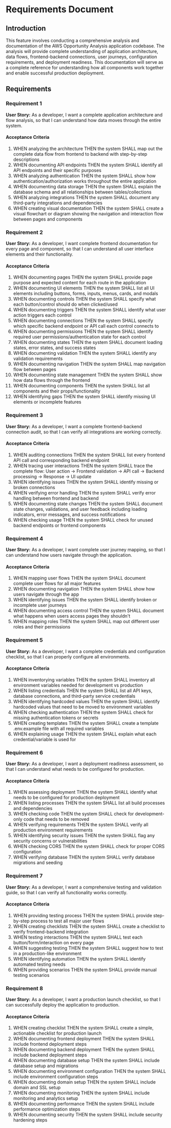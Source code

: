 # Requirements Document

## Introduction

This feature involves conducting a comprehensive analysis and documentation of the AWS Opportunity Analysis application codebase. The analysis will provide complete understanding of application architecture, data flows, frontend-backend connections, user journeys, configuration requirements, and deployment readiness. This documentation will serve as a complete reference for understanding how all components work together and enable successful production deployment.

## Requirements

### Requirement 1

**User Story:** As a developer, I want a complete application architecture and flow analysis, so that I can understand how data moves through the entire system.

#### Acceptance Criteria

1. WHEN analyzing the architecture THEN the system SHALL map out the complete data flow from frontend to backend with step-by-step descriptions
2. WHEN documenting API endpoints THEN the system SHALL identify all API endpoints and their specific purposes
3. WHEN analyzing authentication THEN the system SHALL show how authentication/authorization works throughout the entire application
4. WHEN documenting data storage THEN the system SHALL explain the database schema and all relationships between tables/collections
5. WHEN analyzing integrations THEN the system SHALL document any third-party integrations and dependencies
6. WHEN creating visual documentation THEN the system SHALL create a visual flowchart or diagram showing the navigation and interaction flow between pages and components

### Requirement 2

**User Story:** As a developer, I want complete frontend documentation for every page and component, so that I can understand all user interface elements and their functionality.

#### Acceptance Criteria

1. WHEN documenting pages THEN the system SHALL provide page purpose and expected content for each route in the application
2. WHEN documenting UI elements THEN the system SHALL list all UI elements including buttons, forms, inputs, menus, cards, and modals
3. WHEN documenting controls THEN the system SHALL specify what each button/control should do when clicked/used
4. WHEN documenting triggers THEN the system SHALL identify what user action triggers each control
5. WHEN documenting connections THEN the system SHALL specify which specific backend endpoint or API call each control connects to
6. WHEN documenting permissions THEN the system SHALL identify required user permissions/authentication state for each control
7. WHEN documenting states THEN the system SHALL document loading states, error states, and success states
8. WHEN documenting validation THEN the system SHALL identify any validation requirements
9. WHEN documenting navigation THEN the system SHALL map navigation flow between pages
10. WHEN documenting state management THEN the system SHALL show how data flows through the frontend
11. WHEN documenting components THEN the system SHALL list all components and their props/functionality
12. WHEN identifying gaps THEN the system SHALL identify missing UI elements or incomplete features

### Requirement 3

**User Story:** As a developer, I want a complete frontend-backend connection audit, so that I can verify all integrations are working correctly.

#### Acceptance Criteria

1. WHEN auditing connections THEN the system SHALL list every frontend API call and corresponding backend endpoint
2. WHEN tracing user interactions THEN the system SHALL trace the complete flow: User action → Frontend validation → API call → Backend processing → Response → UI update
3. WHEN identifying issues THEN the system SHALL identify missing or broken connections
4. WHEN verifying error handling THEN the system SHALL verify error handling between frontend and backend
5. WHEN documenting state changes THEN the system SHALL document state changes, validations, and user feedback including loading indicators, error messages, and success notifications
6. WHEN checking usage THEN the system SHALL check for unused backend endpoints or frontend components

### Requirement 4

**User Story:** As a developer, I want complete user journey mapping, so that I can understand how users navigate through the application.

#### Acceptance Criteria

1. WHEN mapping user flows THEN the system SHALL document complete user flows for all major features
2. WHEN documenting navigation THEN the system SHALL show how users navigate through the app
3. WHEN identifying issues THEN the system SHALL identify broken or incomplete user journeys
4. WHEN documenting access control THEN the system SHALL document what happens when users access pages they shouldn't
5. WHEN mapping roles THEN the system SHALL map out different user roles and their permissions

### Requirement 5

**User Story:** As a developer, I want a complete credentials and configuration checklist, so that I can properly configure all environments.

#### Acceptance Criteria

1. WHEN inventorying variables THEN the system SHALL inventory all environment variables needed for development vs production
2. WHEN listing credentials THEN the system SHALL list all API keys, database connections, and third-party service credentials
3. WHEN identifying hardcoded values THEN the system SHALL identify hardcoded values that need to be moved to environment variables
4. WHEN checking authentication THEN the system SHALL check for missing authentication tokens or secrets
5. WHEN creating templates THEN the system SHALL create a template .env.example file with all required variables
6. WHEN explaining usage THEN the system SHALL explain what each credential/variable is used for

### Requirement 6

**User Story:** As a developer, I want a deployment readiness assessment, so that I can understand what needs to be configured for production.

#### Acceptance Criteria

1. WHEN assessing deployment THEN the system SHALL identify what needs to be configured for production deployment
2. WHEN listing processes THEN the system SHALL list all build processes and dependencies
3. WHEN checking code THEN the system SHALL check for development-only code that needs to be removed
4. WHEN verifying requirements THEN the system SHALL verify all production environment requirements
5. WHEN identifying security issues THEN the system SHALL flag any security concerns or vulnerabilities
6. WHEN checking CORS THEN the system SHALL check for proper CORS configuration
7. WHEN verifying database THEN the system SHALL verify database migrations and seeding

### Requirement 7

**User Story:** As a developer, I want a comprehensive testing and validation guide, so that I can verify all functionality works correctly.

#### Acceptance Criteria

1. WHEN providing testing process THEN the system SHALL provide step-by-step process to test all major user flows
2. WHEN creating checklists THEN the system SHALL create a checklist to verify frontend-backend integration
3. WHEN testing interactions THEN the system SHALL test each button/form/interaction on every page
4. WHEN suggesting testing THEN the system SHALL suggest how to test in a production-like environment
5. WHEN identifying automation THEN the system SHALL identify automated testing needs
6. WHEN providing scenarios THEN the system SHALL provide manual testing scenarios

### Requirement 8

**User Story:** As a developer, I want a production launch checklist, so that I can successfully deploy the application to production.

#### Acceptance Criteria

1. WHEN creating checklist THEN the system SHALL create a simple, actionable checklist for production launch
2. WHEN documenting frontend deployment THEN the system SHALL include frontend deployment steps
3. WHEN documenting backend deployment THEN the system SHALL include backend deployment steps
4. WHEN documenting database setup THEN the system SHALL include database setup and migrations
5. WHEN documenting environment configuration THEN the system SHALL include environment configuration steps
6. WHEN documenting domain setup THEN the system SHALL include domain and SSL setup
7. WHEN documenting monitoring THEN the system SHALL include monitoring and analytics setup
8. WHEN documenting performance THEN the system SHALL include performance optimization steps
9. WHEN documenting security THEN the system SHALL include security hardening steps